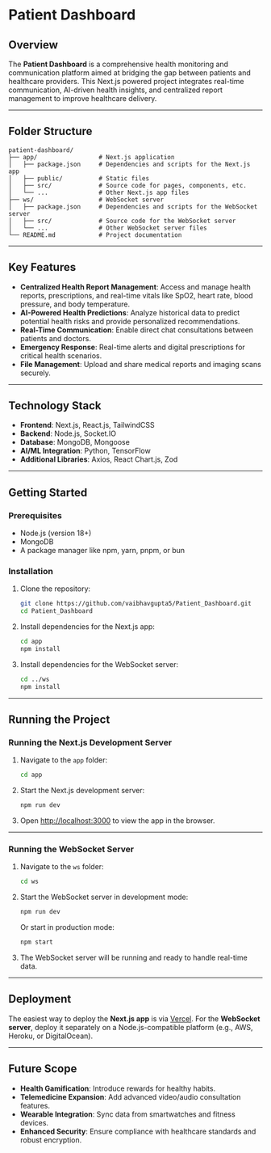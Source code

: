 # Patient Dashboard

## Overview
The **Patient Dashboard** is a comprehensive health monitoring and communication platform aimed at bridging the gap between patients and healthcare providers. This Next.js powered project integrates real-time communication, AI-driven health insights, and centralized report management to improve healthcare delivery.

---

## Folder Structure
```
patient-dashboard/
├── app/                 # Next.js application
│   ├── package.json     # Dependencies and scripts for the Next.js app
│   ├── public/          # Static files
│   ├── src/             # Source code for pages, components, etc.
│   └── ...              # Other Next.js app files
├── ws/                  # WebSocket server
│   ├── package.json     # Dependencies and scripts for the WebSocket server
│   ├── src/             # Source code for the WebSocket server
│   └── ...              # Other WebSocket server files
└── README.md            # Project documentation
```

---

## Key Features
- **Centralized Health Report Management**: Access and manage health reports, prescriptions, and real-time vitals like SpO2, heart rate, blood pressure, and body temperature.
- **AI-Powered Health Predictions**: Analyze historical data to predict potential health risks and provide personalized recommendations.
- **Real-Time Communication**: Enable direct chat consultations between patients and doctors.
- **Emergency Response**: Real-time alerts and digital prescriptions for critical health scenarios.
- **File Management**: Upload and share medical reports and imaging scans securely.

---

## Technology Stack
- **Frontend**: Next.js, React.js, TailwindCSS
- **Backend**: Node.js, Socket.IO
- **Database**: MongoDB, Mongoose
- **AI/ML Integration**: Python, TensorFlow
- **Additional Libraries**: Axios, React Chart.js, Zod

---

## Getting Started

### Prerequisites
- Node.js (version 18+)
- MongoDB
- A package manager like npm, yarn, pnpm, or bun

### Installation
1. Clone the repository:
   ```bash
   git clone https://github.com/vaibhavgupta5/Patient_Dashboard.git
   cd Patient_Dashboard
   ```

2. Install dependencies for the Next.js app:
   ```bash
   cd app
   npm install
   ```

3. Install dependencies for the WebSocket server:
   ```bash
   cd ../ws
   npm install
   ```

---

## Running the Project

### Running the Next.js Development Server
1. Navigate to the `app` folder:
   ```bash
   cd app
   ```

2. Start the Next.js development server:
   ```bash
   npm run dev
   ```

3. Open [http://localhost:3000](http://localhost:3000) to view the app in the browser.

---

### Running the WebSocket Server
1. Navigate to the `ws` folder:
   ```bash
   cd ws
   ```

2. Start the WebSocket server in development mode:
   ```bash
   npm run dev
   ```

   Or start in production mode:
   ```bash
   npm start
   ```

3. The WebSocket server will be running and ready to handle real-time data.

---

## Deployment
The easiest way to deploy the **Next.js app** is via [Vercel](https://vercel.com). For the **WebSocket server**, deploy it separately on a Node.js-compatible platform (e.g., AWS, Heroku, or DigitalOcean).

---

## Future Scope
- **Health Gamification**: Introduce rewards for healthy habits.
- **Telemedicine Expansion**: Add advanced video/audio consultation features.
- **Wearable Integration**: Sync data from smartwatches and fitness devices.
- **Enhanced Security**: Ensure compliance with healthcare standards and robust encryption.
